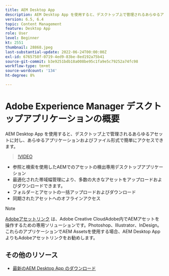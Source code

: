 ```yaml
---
title: AEM Desktop App
description: AEM Desktop App を使用すると、デスクトップ上で管理されるあらゆるアセットに対し、あらゆるアプリケーションおよびファイル形式で簡単にアクセスできます。
version: 6.5, 6.4
topic: Content Management
feature: Desktop App
role: User
level: Beginner
kt: 2551
thumbnail: 28868.jpeg
last-substantial-update: 2022-06-24T00:00:00Z
exl-id: 6765758f-0719-4ed9-83be-8ed192a75b41
source-git-commit: b3e9251bdb18a008be95c1fa9e5c79252a74fc98
workflow-type: tm+mt
source-wordcount: '134'
ht-degree: 8%

---
```


# Adobe Experience Manager デスクトップアプリケーションの概要

AEM Desktop App を使用すると、デスクトップ上で管理されるあらゆるアセットに対し、あらゆるアプリケーションおよびファイル形式で簡単にアクセスできます。

>[!VIDEO](https://video.tv.adobe.com/v/28868?quality=12&learn=on)

+ 参照と検索を使用したAEMでのアセットの検出専用デスクトップアプリケーション
+ 最適化された帯域幅管理により、多数の大きなアセットをアップロードおよびダウンロードできます。
+ フォルダーとアセットの一括アップロードおよびダウンロード
+ 同期されたアセットへのオフラインアクセス

>[!NOTE]
>
> [Adobeアセットリンク](./adobe-asset-link.md) は、Adobe Creative CloudAdobe内でAEMアセットを操作するための専用ソリューションです。Photoshop、Illustrator、InDesign。 これらのアプリケーションでAEM Assetsを使用する場合、AEM Desktop App よりもAdobeアセットリンクをお勧めします。

## その他のリソース

+ [最新のAEM Desktop App のダウンロード](https://experienceleague.adobe.com/docs/experience-manager-desktop-app/using/release-notes.html?lang=ja)
